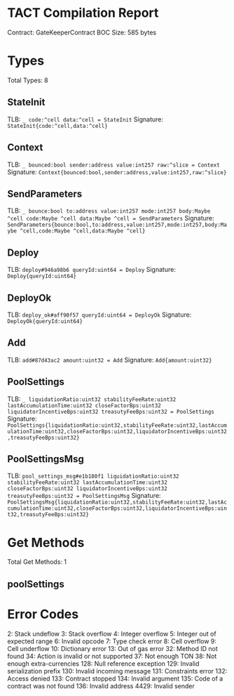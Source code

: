 # TACT Compilation Report
Contract: GateKeeperContract
BOC Size: 585 bytes

# Types
Total Types: 8

## StateInit
TLB: `_ code:^cell data:^cell = StateInit`
Signature: `StateInit{code:^cell,data:^cell}`

## Context
TLB: `_ bounced:bool sender:address value:int257 raw:^slice = Context`
Signature: `Context{bounced:bool,sender:address,value:int257,raw:^slice}`

## SendParameters
TLB: `_ bounce:bool to:address value:int257 mode:int257 body:Maybe ^cell code:Maybe ^cell data:Maybe ^cell = SendParameters`
Signature: `SendParameters{bounce:bool,to:address,value:int257,mode:int257,body:Maybe ^cell,code:Maybe ^cell,data:Maybe ^cell}`

## Deploy
TLB: `deploy#946a98b6 queryId:uint64 = Deploy`
Signature: `Deploy{queryId:uint64}`

## DeployOk
TLB: `deploy_ok#aff90f57 queryId:uint64 = DeployOk`
Signature: `DeployOk{queryId:uint64}`

## Add
TLB: `add#87d43ac2 amount:uint32 = Add`
Signature: `Add{amount:uint32}`

## PoolSettings
TLB: `_ liquidationRatio:uint32 stabilityFeeRate:uint32 lastAccumulationTime:uint32 closeFactorBps:uint32 liquidatorIncentiveBps:uint32 treasutyFeeBps:uint32 = PoolSettings`
Signature: `PoolSettings{liquidationRatio:uint32,stabilityFeeRate:uint32,lastAccumulationTime:uint32,closeFactorBps:uint32,liquidatorIncentiveBps:uint32,treasutyFeeBps:uint32}`

## PoolSettingsMsg
TLB: `pool_settings_msg#e1b180f1 liquidationRatio:uint32 stabilityFeeRate:uint32 lastAccumulationTime:uint32 closeFactorBps:uint32 liquidatorIncentiveBps:uint32 treasutyFeeBps:uint32 = PoolSettingsMsg`
Signature: `PoolSettingsMsg{liquidationRatio:uint32,stabilityFeeRate:uint32,lastAccumulationTime:uint32,closeFactorBps:uint32,liquidatorIncentiveBps:uint32,treasutyFeeBps:uint32}`

# Get Methods
Total Get Methods: 1

## poolSettings

# Error Codes
2: Stack undeflow
3: Stack overflow
4: Integer overflow
5: Integer out of expected range
6: Invalid opcode
7: Type check error
8: Cell overflow
9: Cell underflow
10: Dictionary error
13: Out of gas error
32: Method ID not found
34: Action is invalid or not supported
37: Not enough TON
38: Not enough extra-currencies
128: Null reference exception
129: Invalid serialization prefix
130: Invalid incoming message
131: Constraints error
132: Access denied
133: Contract stopped
134: Invalid argument
135: Code of a contract was not found
136: Invalid address
4429: Invalid sender